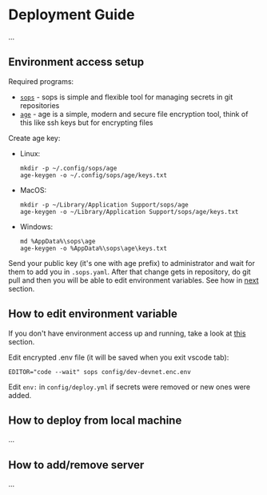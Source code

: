 # Deployment Guide

...

## Environment access setup

Required programs:
- [`sops`](https://github.com/mozilla/sops/releases/latest) - sops is simple and flexible tool for managing secrets in git repositories
- [`age`](https://github.com/FiloSottile/age#installation) - age is a simple, modern and secure file encryption tool, think of this like ssh keys but for encrypting files

Create age key:
- Linux:
  ```
  mkdir -p ~/.config/sops/age
  age-keygen -o ~/.config/sops/age/keys.txt
  ```
- MacOS:
  ```
  mkdir -p ~/Library/Application Support/sops/age
  age-keygen -o ~/Library/Application Support/sops/age/keys.txt
  ```
- Windows:
  ```
  md %AppData%\sops\age
  age-keygen -o %AppData%\sops\age\keys.txt
  ```

Send your public key (it's one with age prefix) to administrator and wait for
them to add you in `.sops.yaml`. After that change gets in repository, do git
pull and then you will be able to edit environment variables. See how in
[next](#how-to-edit-environment-variable) section.

## How to edit environment variable

If you don't have environment access up and running, take a look at
[this](#environment-access-setup) section.

Edit encrypted .env file (it will be saved when you exit vscode tab):
```
EDITOR="code --wait" sops config/dev-devnet.enc.env
```

Edit `env:` in `config/deploy.yml` if secrets were removed or new ones were
added.

## How to deploy from local machine

...

## How to add/remove server

...
